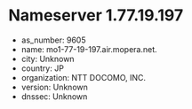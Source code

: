 # Nameserver 1.77.19.197

* as_number: 9605
* name: mo1-77-19-197.air.mopera.net.
* city: Unknown
* country: JP
* organization: NTT DOCOMO, INC.
* version: Unknown
* dnssec: Unknown
